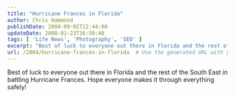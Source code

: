 ```yaml
---
title: "Hurricane Frances in Florida"
author: Chris Hammond
publishDate: 2004-09-02T22:44:00
updateDate: 2008-01-23T16:50:48
tags: [ 'Life News', 'Photography', 'SEO' ]
excerpt: "Best of luck to everyone out there in Florida and the rest of the South East in battling Hurricane Frances. Hope everyone makes it through everything..."
url: /2004/hurricane-frances-in-florida  # Use the generated URL with year
---
```

Best of luck to everyone out there in Florida and the rest of the South East in battling Hurricane Frances. Hope everyone makes it through everything safely!

